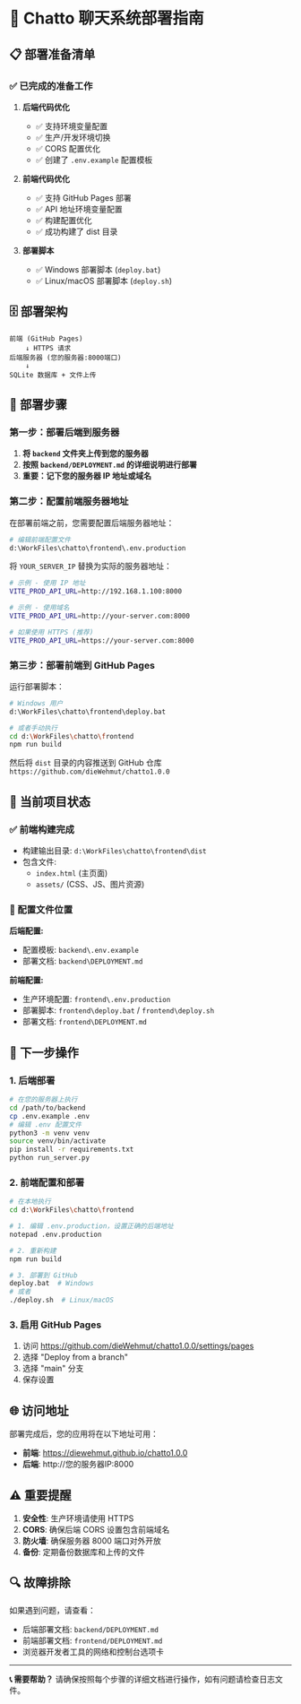 # 🚀 Chatto 聊天系统部署指南

## 📋 部署准备清单

### ✅ 已完成的准备工作

1. **后端代码优化**
   - ✅ 支持环境变量配置
   - ✅ 生产/开发环境切换
   - ✅ CORS 配置优化
   - ✅ 创建了 `.env.example` 配置模板

2. **前端代码优化**
   - ✅ 支持 GitHub Pages 部署
   - ✅ API 地址环境变量配置
   - ✅ 构建配置优化
   - ✅ 成功构建了 dist 目录

3. **部署脚本**
   - ✅ Windows 部署脚本 (`deploy.bat`)
   - ✅ Linux/macOS 部署脚本 (`deploy.sh`)

## 🗄️ 部署架构

```
前端 (GitHub Pages)
    ↓ HTTPS 请求
后端服务器 (您的服务器:8000端口)
    ↓
SQLite 数据库 + 文件上传
```

## 🎯 部署步骤

### 第一步：部署后端到服务器

1. **将 `backend` 文件夹上传到您的服务器**
2. **按照 `backend/DEPLOYMENT.md` 的详细说明进行部署**
3. **重要：记下您的服务器 IP 地址或域名**

### 第二步：配置前端服务器地址

在部署前端之前，您需要配置后端服务器地址：

```bash
# 编辑前端配置文件
d:\WorkFiles\chatto\frontend\.env.production
```

将 `YOUR_SERVER_IP` 替换为实际的服务器地址：
```bash
# 示例 - 使用 IP 地址
VITE_PROD_API_URL=http://192.168.1.100:8000

# 示例 - 使用域名
VITE_PROD_API_URL=http://your-server.com:8000

# 如果使用 HTTPS (推荐)
VITE_PROD_API_URL=https://your-server.com:8000
```

### 第三步：部署前端到 GitHub Pages

运行部署脚本：
```bash
# Windows 用户
d:\WorkFiles\chatto\frontend\deploy.bat

# 或者手动执行
cd d:\WorkFiles\chatto\frontend
npm run build
```

然后将 `dist` 目录的内容推送到 GitHub 仓库 `https://github.com/dieWehmut/chatto1.0.0`

## 📁 当前项目状态

### ✅ 前端构建完成
- 构建输出目录: `d:\WorkFiles\chatto\frontend\dist`
- 包含文件:
  - `index.html` (主页面)
  - `assets/` (CSS、JS、图片资源)

### 📝 配置文件位置

**后端配置:**
- 配置模板: `backend\.env.example`
- 部署文档: `backend\DEPLOYMENT.md`

**前端配置:**
- 生产环境配置: `frontend\.env.production`
- 部署脚本: `frontend\deploy.bat` / `frontend\deploy.sh`
- 部署文档: `frontend\DEPLOYMENT.md`

## 🔧 下一步操作

### 1. 后端部署
```bash
# 在您的服务器上执行
cd /path/to/backend
cp .env.example .env
# 编辑 .env 配置文件
python3 -m venv venv
source venv/bin/activate
pip install -r requirements.txt
python run_server.py
```

### 2. 前端配置和部署
```bash
# 在本地执行
cd d:\WorkFiles\chatto\frontend

# 1. 编辑 .env.production，设置正确的后端地址
notepad .env.production

# 2. 重新构建
npm run build

# 3. 部署到 GitHub
deploy.bat  # Windows
# 或者
./deploy.sh  # Linux/macOS
```

### 3. 启用 GitHub Pages

1. 访问 https://github.com/dieWehmut/chatto1.0.0/settings/pages
2. 选择 "Deploy from a branch"
3. 选择 "main" 分支
4. 保存设置

## 🌐 访问地址

部署完成后，您的应用将在以下地址可用：
- **前端**: https://diewehmut.github.io/chatto1.0.0
- **后端**: http://您的服务器IP:8000

## ⚠️ 重要提醒

1. **安全性**: 生产环境请使用 HTTPS
2. **CORS**: 确保后端 CORS 设置包含前端域名
3. **防火墙**: 确保服务器 8000 端口对外开放
4. **备份**: 定期备份数据库和上传的文件

## 🔍 故障排除

如果遇到问题，请查看：
- 后端部署文档: `backend/DEPLOYMENT.md`
- 前端部署文档: `frontend/DEPLOYMENT.md`
- 浏览器开发者工具的网络和控制台选项卡

---

**📞 需要帮助？**
请确保按照每个步骤的详细文档进行操作，如有问题请检查日志文件。
